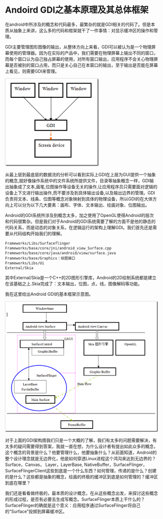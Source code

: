 # Andoird GDI之基本原理及其总体框架

在android中所涉及的概念和代码最多，最繁杂的就是GDI相关的代码了。但是本质从抽象上来讲，这么多的代码和框架就干了一件事情：对显示缓冲区的操作和管理。

GDI主要管理图形图像的输出，从整体方向上来看，GDI可以被认为是一个物理屏幕使用的管理器。因为在实际的产品中，我们需要在物理屏幕上输出不同的窗口，而每个窗口认为自己独占屏幕的使用，对所有窗口输出，应用程序不会关心物理屏幕是否被别的窗口占用，而只是关心自己在本窗口的输出，至于输出是否能在屏幕上看见，则需要GDI来管理。

![](/imgs/a_pro_gdi_pic.png)

从最上层到最底层的数据流的分析可以看到实际上GDI在上层为GUI提供一个抽象的概念,就好像操作系统中的文件系统所提供文件，目录等抽象概念一样，GDI输出抽象成了文本,画笔,位图操作等设备无关的操作,让应用程序员只需要面对逻辑的设备上下文进行输出操作,而不要涉及到具体输出设备,以及输出边界的管理。GDI负责将文本、线条、位图等概念对象映射到具体的物理设备，所以GDI的在大体方向上可以分为以下几大要素：画布、字体、文本输出、绘画对象、位图输出。

Android的GDI系统所涉及到概念太多，加之使用了OpenGL使得Android的层次和代码很繁杂。但是我们对于Android的GDI系统需要了解的方面不是他的静态的代码关系，而是动态的对象关系，在逻辑运行的架构上理解GDI。我们首先还是需要从代码结构开始我们的理解。
```
Frameworks/Libs/Surfaceflinger
Frameworks/base/core/jni/android_view_Surface.cpp
Frameworks/base/core/java/android/view/surface.java
Frameworks/base/Graphics：绘图接口
Frameworks/Libs/Ui
External/Skia
```
其中External/Skia是一个C++的2D图形引擎库，Android的2D绘制系统都是建立在该基础之上.Skia完成了：文本输出，位图，点，线，图像解码等功能。

我在这里给出Android GDI的基本框架示意图。

![](/imgs/a_pro_sys_pri_02.png)

对于上面的GDI架构图我们只是一个大概的了解，我们有太多的问题需要解决，有太多的疑问需要得到答案，我就一直在想，为什么设计者有提出如此众多的概念，这个概念的背景是什么？他要管理什么，他要抽象什么？从前面知道，Android的整个设计理念就是无边界化，他是如何穿透Linux进程这个鸿沟来达到无边界的？Surface，Canvas， Layer，LayerBase, NativeBuffer，SurfaceFlinger，SurfaceFlingerClient这些到底是一个什么东西？如何管理，传递的是什么？创建的是什么？这些都是抽象的概念，绘画的终极的缓冲区到底是如何管理的？缓冲区到底在哪里？

我们还是看看做终极的，最本质的设计概念，在从这些概念出发，来探讨这些概念的形成过程，是否有必要去生成写概念。SurfaceFlinger本质上干什么的？SurfaceFlinger的确就是这个意义：应用程序通过SurfaceFlinger将自己的“Surface”投掷到屏幕缓冲区。